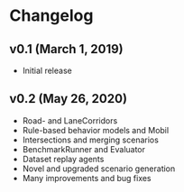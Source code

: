 Changelog
=============================

## v0.1 (March 1, 2019)

- Initial release

## v0.2 (May 26, 2020)

- Road- and LaneCorridors
- Rule-based behavior models and Mobil
- Intersections and merging scenarios
- BenchmarkRunner and Evaluator
- Dataset replay agents
- Novel and upgraded scenario generation
- Many improvements and bug fixes